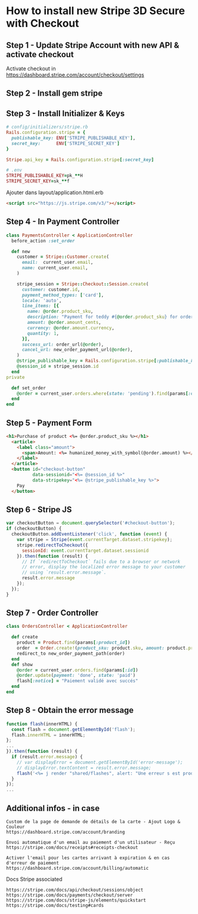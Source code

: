 # How to install new Stripe 3D Secure with Checkout

## Step 1 - Update Stripe Account with new API & activate checkout
Activate checkout in https://dashboard.stripe.com/account/checkout/settings

## Step 2 - Install gem stripe

## Step 3 - Install Initializer & Keys
```ruby
# config/initializers/stripe.rb
Rails.configuration.stripe = {
  publishable_key: ENV['STRIPE_PUBLISHABLE_KEY'],
  secret_key:      ENV['STRIPE_SECRET_KEY']
}

Stripe.api_key = Rails.configuration.stripe[:secret_key]
```

```ruby
# .env
STRIPE_PUBLISHABLE_KEY=pk_**H
STRIPE_SECRET_KEY=sk_**f
```

Ajouter dans layout/application.html.erb
```html
<script src="https://js.stripe.com/v3/"></script>
```


## Step 4 - In Payment Controller
```ruby
class PaymentsController < ApplicationController
  before_action :set_order

  def new
    customer = Stripe::Customer.create(
      email:  current_user.email,
      name: current_user.email,
    )

    stripe_session = Stripe::Checkout::Session.create(
      customer: customer.id,
      payment_method_types: ['card'],
      locale: 'auto',
      line_items: [{
        name: @order.product_sku,
        description: "Payment for teddy #{@order.product_sku} for order #{@order.id}",
        amount: @order.amount_cents,
        currency: @order.amount.currency,
        quantity: 1,
      }],
      success_url: order_url(@order),
      cancel_url: new_order_payment_url(@order),
    )
    @stripe_publishable_key = Rails.configuration.stripe[:publishable_key]
    @session_id = stripe_session.id
  end
private

  def set_order
    @order = current_user.orders.where(state: 'pending').find(params[:order_id])
  end
end

```

## Step 5 - Payment Form
```html
<h1>Purchase of product <%= @order.product_sku %></h1>
  <article>
    <label class="amount">
      <span>Amount: <%= humanized_money_with_symbol(@order.amount) %></span>
    </label>
  </article>
  <button id="checkout-button"
          data-sessionid="<%= @session_id %>"
          data-stripekey="<%= @stripe_publishable_key %>">
    Pay
  </button>
```


## Step 6 - Stripe JS
```javascript
var checkoutButton = document.querySelector('#checkout-button');
if (checkoutButton) {
  checkoutButton.addEventListener('click', function (event) {
    var stripe = Stripe(event.currentTarget.dataset.stripekey);
    stripe.redirectToCheckout({
      sessionId: event.currentTarget.dataset.sessionid
    }).then(function (result) {
      // If `redirectToCheckout` fails due to a browser or network
      // error, display the localized error message to your customer
      // using `result.error.message`.
      result.error.message
    });
  });
}
```

## Step 7 - Order Controller
```ruby
class OrdersController < ApplicationController

  def create
    product = Product.find(params[:product_id])
    order  = Order.create!(product_sku: product.sku, amount: product.price, state: 'pending', user: current_user)
    redirect_to new_order_payment_path(order)
  end
  def show
    @order = current_user.orders.find(params[:id])
    @order.update(payment: 'done', state: 'paid')
    flash[:notice] = "Paiement validé avec succés"
  end
end
```

## Step 8 - Obtain the error message
```javascript
function flash(innerHTML) {
  const flash = document.getElementById('flash');
  flash.innerHTML = innerHTML;
};
...
}).then(function (result) {
  if (result.error.message) {
    // var displayError = document.getElementById('error-message');
    // displayError.textContent = result.error.message;
    flash('<%= j render "shared/flashes", alert: "Une erreur s est produite lors du paiement : " + result.error.message %>');
  }
});
...
```

## Additional infos - in case
```
Custom de la page de demande de détails de la carte - Ajout Logo & Couleur
https://dashboard.stripe.com/account/branding

Envoi automatique d'un email au paiement d'un utilisateur - Reçu
https://stripe.com/docs/receipts#receipts-checkout

Activer l'email pour les cartes arrivant à expiration & en cas d'erreur de paiement
https://dashboard.stripe.com/account/billing/automatic

```

Docs Stripe associated
```
https://stripe.com/docs/api/checkout/sessions/object
https://stripe.com/docs/payments/checkout/server
https://stripe.com/docs/stripe-js/elements/quickstart
https://stripe.com/docs/testing#cards
```
